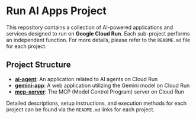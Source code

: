 # Run AI Apps Project

This repository contains a collection of AI-powered applications and services designed to run on **Google Cloud Run**. Each sub-project performs an independent function. For more details, please refer to the `README.md` file for each project.

## Project Structure

*   **[ai-agent](./ai-agent/README.md)**: An application related to AI agents on Cloud Run
*   **[gemini-app](./gemini-app/README.md)**: A web application utilizing the Gemini model on Cloud Run
*   **[mcp-server](./mcp-server/README.md)**: The MCP (Model Control Program) server on Cloud Run

Detailed descriptions, setup instructions, and execution methods for each project can be found via the `README.md` links for each project.
